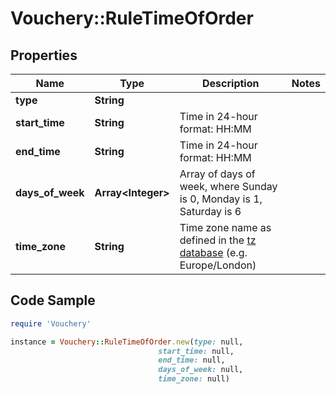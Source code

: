 # Vouchery::RuleTimeOfOrder

## Properties

Name | Type | Description | Notes
------------ | ------------- | ------------- | -------------
**type** | **String** |  | 
**start_time** | **String** | Time in 24-hour format: HH:MM | 
**end_time** | **String** | Time in 24-hour format: HH:MM | 
**days_of_week** | **Array&lt;Integer&gt;** | Array of days of week, where Sunday is 0, Monday is 1, Saturday is 6 | 
**time_zone** | **String** | Time zone name as defined in the [tz database](http://www.iana.org/time-zones) (e.g. Europe/London) | 

## Code Sample

```ruby
require 'Vouchery'

instance = Vouchery::RuleTimeOfOrder.new(type: null,
                                 start_time: null,
                                 end_time: null,
                                 days_of_week: null,
                                 time_zone: null)
```



